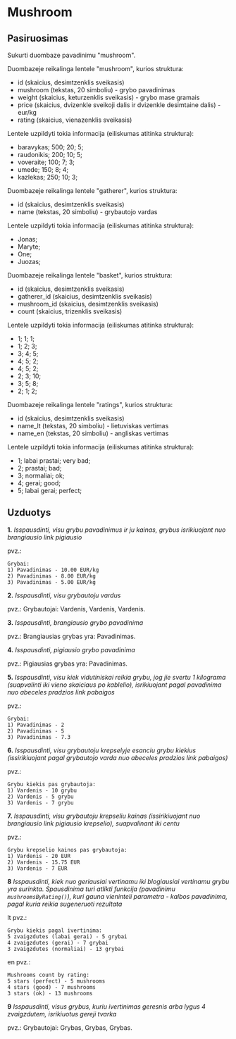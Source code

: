# Mushroom

## Pasiruosimas

Sukurti duombaze pavadinimu "mushroom".

Duombazeje reikalinga lentele "mushroom", kurios struktura:

- id (skaicius, desimtzenklis sveikasis)
- mushroom (tekstas, 20 simboliu) - grybo pavadinimas
- weight (skaicius, keturzenklis sveikasis) - grybo mase gramais
- price (skaicius, dvizenkle sveikoji dalis ir dvizenkle desimtaine dalis) - eur/kg
- rating (skaicius, vienazenklis sveikasis)

Lentele uzpildyti tokia informacija (eiliskumas atitinka struktura):

- baravykas; 500; 20; 5;
- raudonikis; 200; 10; 5;
- voveraite; 100; 7; 3;
- umede; 150; 8; 4;
- kazlekas; 250; 10; 3;

Duombazeje reikalinga lentele "gatherer", kurios struktura:

- id (skaicius, desimtzenklis sveikasis)
- name (tekstas, 20 simboliu) - grybautojo vardas

Lentele uzpildyti tokia informacija (eiliskumas atitinka struktura):

- Jonas;
- Maryte;
- One;
- Juozas;

Duombazeje reikalinga lentele "basket", kurios struktura:

- id (skaicius, desimtzenklis sveikasis)
- gatherer_id (skaicius, desimtzenklis sveikasis)
- mushroom_id (skaicius, desimtzenklis sveikasis)
- count (skaicius, trizenklis sveikasis)

Lentele uzpildyti tokia informacija (eiliskumas atitinka struktura):

- 1; 1; 1;
- 1; 2; 3;
- 3; 4; 5;
- 4; 5; 2;
- 4; 5; 2;
- 2; 3; 10;
- 3; 5; 8;
- 2; 1; 2;

Duombazeje reikalinga lentele "ratings", kurios struktura:

- id (skaicius, desimtzenklis sveikasis)
- name_lt (tekstas, 20 simboliu) - lietuviskas vertimas
- name_en (tekstas, 20 simboliu) - angliskas vertimas

Lentele uzpildyti tokia informacija (eiliskumas atitinka struktura):

- 1; labai prastai; very bad;
- 2; prastai; bad;
- 3; normaliai; ok;
- 4; gerai; good;
- 5; labai gerai; perfect;

## Uzduotys

**1.** _Isspausdinti, visu grybu pavadinimus ir ju kainas, grybus isrikiuojant nuo brangiausio link pigiausio_

pvz.:

```
Grybai:
1) Pavadinimas - 10.00 EUR/kg
2) Pavadinimas - 8.00 EUR/kg
3) Pavadinimas - 5.00 EUR/kg
```

**2.** _Isspausdinti, visu grybautoju vardus_

pvz.: Grybautojai: Vardenis, Vardenis, Vardenis.

**3.** _Isspausdinti, brangiausio grybo pavadinima_

pvz.: Brangiausias grybas yra: Pavadinimas.

**4.** _Isspausdinti, pigiausio grybo pavadinima_

pvz.: Pigiausias grybas yra: Pavadinimas.

**5.** _Isspausdinti, visu kiek vidutiniskai reikia grybu, jog jie svertu 1 kilograma (suapvalinti iki vieno skaiciaus po kablelio), isrikiuojant pagal pavadinima nuo abeceles pradzios link pabaigos_

pvz.:

```
Grybai:
1) Pavadinimas - 2
2) Pavadinimas - 5
3) Pavadinimas - 7.3
```

**6.** _Isspausdinti, visu grybautoju krepselyje esanciu grybu kiekius (issirikiuojant pagal grybautojo varda nuo abeceles pradzios link pabaigos)_

pvz.:

```
Grybu kiekis pas grybautoja:
1) Vardenis - 10 grybu
2) Vardenis - 5 grybu
3) Vardenis - 7 grybu
```

**7.** _Isspausdinti, visu grybautoju krepseliu kainas (issirikiuojant nuo brangiausio link pigiausio krepselio), suapvalinant iki centu_

pvz.:

```
Grybu krepselio kainos pas grybautoja:
1) Vardenis - 20 EUR
2) Vardenis - 15.75 EUR
3) Vardenis - 7 EUR
```

**8** _Isspausdinti, kiek nuo geriausiai vertinamu iki blogiausiai vertinamu grybu yra surinkta. Spausdinima turi atlikti funkcija (pavadinimu `mushroomsByRating()`), kuri gauna vieninteli parametra - kalbos pavadinima, pagal kuria reikia sugeneruoti rezultata_

lt pvz.:

```
Grybu kiekis pagal ivertinima:
5 zvaigzdutes (labai gerai) - 5 grybai
4 zvaigzdutes (gerai) - 7 grybai
3 zvaigzdutes (normaliai) - 13 grybai
```

en pvz.:

```
Mushrooms count by rating:
5 stars (perfect) - 5 mushrooms
4 stars (good) - 7 mushrooms
3 stars (ok) - 13 mushrooms
```

**9** _Isspausdinti, visus grybus, kuriu ivertinimas geresnis arba lygus 4 zvaigzdutem, isrikiuotus gereji tvarka_

pvz.: Grybautojai: Grybas, Grybas, Grybas.
